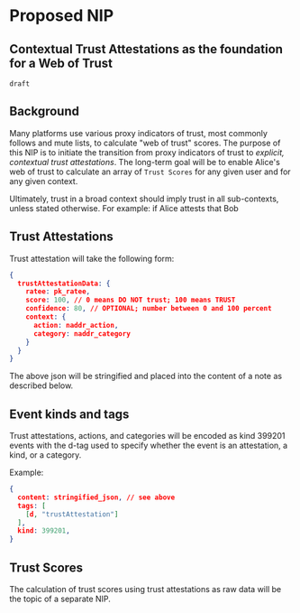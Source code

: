 Proposed NIP
======

Contextual Trust Attestations as the foundation for a Web of Trust
-------------------------------

`draft` 

## Background 

Many platforms use various proxy indicators of trust, most commonly follows and mute lists, to calculate "web of trust" scores. The purpose of this NIP is to initiate the transition from proxy indicators of trust to *explicit, contextual trust attestations*. The long-term goal will be to enable Alice's web of trust to calculate an array of `Trust Scores` for any given user and for any given context. 

Ultimately, trust in a broad context should imply trust in all sub-contexts, unless stated otherwise. For example: if Alice attests that Bob 

## Trust Attestations

Trust attestation will take the following form:

```json
{
  trustAttestationData: {
    ratee: pk_ratee,
    score: 100, // 0 means DO NOT trust; 100 means TRUST
    confidence: 80, // OPTIONAL; number between 0 and 100 percent
    context: {
      action: naddr_action,
      category: naddr_category
    }
  }
}
```

The above json will be stringified and placed into the content of a note as described below.

## Event kinds and tags

Trust attestations, actions, and categories will be encoded as kind 399201 events with the d-tag used to specify whether the event is an attestation, a kind, or a category.

Example: 

```json
{
  content: stringified_json, // see above
  tags: [
    [d, "trustAttestation"]
  ],
  kind: 399201,
}
```

## Trust Scores

The calculation of trust scores using trust attestations as raw data will be the topic of a separate NIP. 
